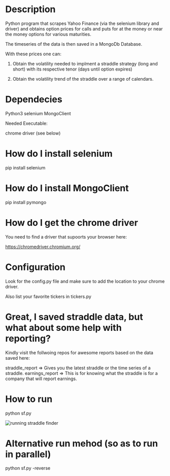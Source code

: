 # Description

Python program that scrapes Yahoo Finance (via the selenium library and driver) and obtains 
option prices for calls and  puts for at the money or near the money options for various 
maturities. 

The timeseries of the data is then saved in a MongoDb Database.

With these prices one can:

1. Obtain the volatility needed to implment a straddle strategy (long
and short) with its respective tenor (days until option expires)

2. Obtain the volatility trend of the straddle over a range of calendars.


# Dependecies

Python3
selenium
MongoClient

Needed Executable:

chrome driver (see below) 

# How do I install selenium

pip install selenium


# How do I install MongoClient

pip install pymongo 

# How do I get the chrome driver

You need to find a driver that supoorts your browser here:

https://chromedriver.chromium.org/

# Configuration

Look for the config.py file and make sure to add the location
to your chrome driver.


Also list your favorite tickers in tickers.py

# Great, I saved straddle data, but what about some help with reporting?

Kindly visit the follwoing repos for awesome reports based on the data saved here:

straddle_report => Gives you the latest straddle or the time series of a straddle.
earnings_report => This is for knowing what the straddle is for a company that will report earnings.

# How to run

python sf.py


![running straddle finder](https://i.imgur.com/ef2GRUD.jpg)



# Alternative run mehod (so as to run in parallel)

python sf.py -reverse
